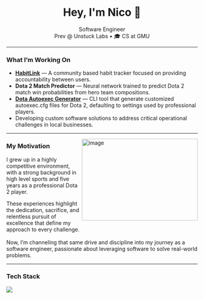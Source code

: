 <h1 align = "center"> Hey, I'm Nico 👋</h1>

<p align = "center"> 
  Software Engineer <br/>
   Prev @ Unstuck Labs • 🎓 CS at GMU 
</p>

--- 

### What I’m Working On

- **[HabitLink](https://github.com/rossi2nico/HabitLink)** — A community based habit tracker focused on providing accountability between users.
- **Dota 2 Match Predictor** — Neural network trained to predict Dota 2 match win probabilities from hero team compositions.
- **[Dota Autoexec Generator](https://github.com/rossi2nico/dota2-autoexec-generator)** — CLI tool that generate customized autoexec.cfg files for Dota 2, defaulting to
settings used by professional players.
- Developing custom software solutions to address critical operational challenges in local businesses.
  
---

<a title="Rank 1 in Dota" style="cursor: pointer; float: right;" href="https://liquipedia.net/dota2/Red2" target="_blank">
<img align = "right" width="305" height="215" alt="image" src="https://github.com/user-attachments/assets/25e31efd-c924-4fd8-ba78-417e8e65b341" />
</a>

### My Motivation

I grew up in a highly competitive environment, with a strong background in high level sports and five years as a professional Dota 2 player.

These experiences highlight the dedication, sacrifice, and relentless pursuit of excellence that define my approach to every challenge.  
<br/>
Now, I’m channeling that same drive and discipline into my journey as a software engineer, passionate about leveraging software to solve real-world problems.  

---

### Tech Stack

  <img src="https://skillicons.dev/icons?i=java,py,c,ts,js,mysql,react,nextjs,vercel,express,nodejs,fastapi,spring,supabase,mongodb,postman,git,github,pytorch,tensorflow,scikitlearn" />
</p>





